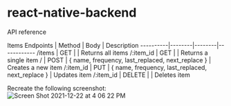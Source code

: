 # react-native-backend

API reference

Items
Endpoints	| Method |	Body	| Description
----------|--------|--------|------------
/items	  | GET    |        |	Returns all items
/:item_id	| GET    |        |	Returns a single item
/	        | POST   | { name, frequency, last_replaced, next_replace } | Creates a new item
/:item_id | PUT    | { name, frequency, last_replaced, next_replace } | Updates item
/:item_id | DELETE |        | Deletes item



Recreate the following screenshot:
![Screen Shot 2021-12-22 at 4 06 22 PM](https://user-images.githubusercontent.com/12515235/147155147-2a9c6313-f995-47bd-8eed-6b29131bfef7.png)
